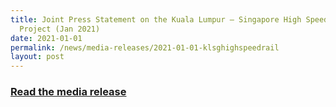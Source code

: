 ```yaml
---
title: Joint Press Statement on the Kuala Lumpur – Singapore High Speed Rail
  Project (Jan 2021)
date: 2021-01-01
permalink: /news/media-releases/2021-01-01-klsghighspeedrail
layout: post
---
```

<h3 style="color:#124596; font-weight:bold;"><a href="https://www.pmo.gov.sg/Newsroom/Joint-Press-Statement-on-the-Kuala-Lumpur-Singapore-High-Speed-Rail-Project">Read the media release</a></h3>